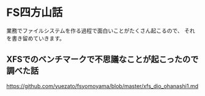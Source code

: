 # FS四方山話
業務でファイルシステムを作る過程で面白いことがたくさん起こるので、
それを書き留めていきます。

## XFSでのベンチマークで不思議なことが起こったので調べた話
https://github.com/yuezato/fsyomoyama/blob/master/xfs_dio_ohanashi1.md
